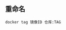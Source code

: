<!--
 * @Description: 
 * @Version: 1.0
 * @Author: DaLao
 * @Email: dalao_li@163.com
 * @Date: 2021-03-31 13:51:41
 * @LastEditors: DaLao
 * @LastEditTime: 2022-01-13 12:40:49
-->

## 重命名

`docker tag 镜像ID 仓库:TAG`

